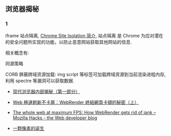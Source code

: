 
## 浏览器揭秘

### 1

iframe 站点隔离, [Chrome Site Isolation 简介](https://zhuanlan.zhihu.com/p/37861033),
站点隔离 是 Chrome 为应对潜在的安全问题所实现的功能，以防止恶意网站获取其他网站的信息.

相关概念有:

同源策略

CORB 屏蔽跨域资源加载: img script 等标签可加载跨域资源到当前渲染进程内存,利用 spectre 等漏洞可以获取数据.







- [现代浏览器内部揭秘（第一部分）](https://github.com/xitu/gold-miner/blob/master/TODO1/inside-look-at-modern-web-browser-part1.md)
- [Web 極速刷新不卡屏：WebRender 終結網頁卡頓的秘密（上）](https://medium.com/@moz2000tw/web-%E6%A5%B5%E9%80%9F%E5%88%B7%E6%96%B0%E4%B8%8D%E5%8D%A1%E5%B1%8F-webrender-%E7%B5%82%E7%B5%90%E7%B6%B2%E9%A0%81%E5%8D%A1%E9%A0%93%E7%9A%84%E7%A7%98%E5%AF%86-%E4%B8%8A-2c016a0f0902)
- [The whole web at maximum FPS: How WebRender gets rid of jank – Mozilla Hacks - the Web developer blog](https://hacks.mozilla.org/2017/10/the-whole-web-at-maximum-fps-how-webrender-gets-rid-of-jank/)

- [一颗像素的诞生](https://mp.weixin.qq.com/s/QoFrdmxdRJG5ETQp5Ua3-A)